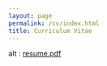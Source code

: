 ```yaml
---
layout: page
permalink: /cv/index.html
title: Curriculum Vitae
---
```

<object width="918" height="1188" data="{{ site.url }}/assets/resume.pdf" type="application/pdf">
	alt : <a href="{{ site.url }}/assets/resume.pdf">resume.pdf</a>
</object>